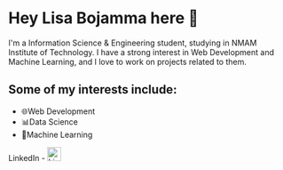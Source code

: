 # Hey Lisa Bojamma here 👋

I'm a Information Science & Engineering student, studying in NMAM Institute of Technology. I have a strong interest in Web Development and Machine Learning, and I love to work on projects related to them.

## Some of my interests include:

- 🌐Web Development
- 📊Data Science
- 🤖Machine Learning

LinkedIn - <a href="https://www.linkedin.com/in/lisa-bojamma-161202d/">
  <img src="https://upload.wikimedia.org/wikipedia/commons/c/ca/LinkedIn_logo_initials.png" alt="LinkedIn" width="25"> </a>



